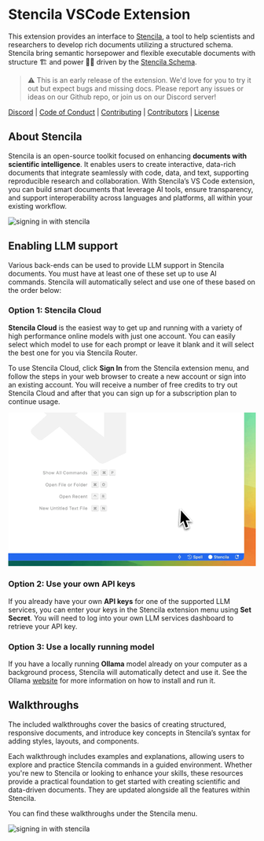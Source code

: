 # Stencila VSCode Extension

This extension provides an interface to [Stencila](https://stencila.io), a tool to help scientists and researchers to develop rich documents utilizing a structured schema. Stencila bring semantic horsepower and flexible executable documents with structure 🏗️ and power 💪🏼 driven by the [Stencila Schema](https://github.com/stencila/stencila/tree/main/schema).

> ⚠️ This is an early release of the extension. We'd love for you to try it out but expect bugs and missing docs.
> Please report any issues or ideas on our Github repo, or join us on our Discord server!

[Discord](https://discord.gg/GADr6Jv) | [Code of Conduct](https://github.com/stencila/stencila/blob/main/CODE_OF_CONDUCT.md) | [Contributing](https://github.com/stencila/stencila/blob/main/vscode/CONTRIBUTING.md) | [Contributors](https://github.com/stencila/stencila#-contributors) | [License](https://github.com/stencila/stencila/blob/main/vscode/LICENSE)

## About Stencila

Stencila is an open-source toolkit focused on enhancing **documents with scientific intelligence**. It enables users to create interactive, data-rich documents that integrate seamlessly with code, data, and text, supporting reproducible research and collaboration. With Stencila’s VS Code extension, you can build smart documents that leverage AI tools, ensure transparency, and support interoperability across languages and platforms, all within your existing workflow.


![signing in with stencila](./images/createDemo.gif)


## Enabling LLM support

Various back-ends can be used to provide LLM support in Stencila documents.  You must have at least one of these set up to use AI commands. Stencila will automatically select and use one of these based on the order below:

### Option 1: Stencila Cloud

**Stencila Cloud** is the easiest way to get up and running with a variety of high performance online models with just one account.  You can easily select which model to use for each prompt or leave it blank and it will select the best one for you via Stencila Router.

To use Stencila Cloud, click **Sign In** from the Stencila extension menu, and follow the steps in your web browser to create a new account or sign into an existing account.  You will receive a number of free credits to try out Stencila Cloud and after that you can sign up for a subscription plan to continue usage.

![signing in with stencila](./images/signInDemo.gif)

### Option 2: Use your own API keys

If you already have your own **API keys** for one of the supported LLM services, you can enter your keys in the Stencila extension menu using **Set Secret**.  You will need to log into your own LLM services dashboard to retrieve your API key.

### Option 3: Use a locally running model

If you have a locally running **Ollama** model already on your computer as a background process, Stencila will automatically detect and use it.  See the Ollama [website](https://ollama.com/) for more information on how to install and run it.

## Walkthroughs

The included walkthroughs cover the basics of creating structured, responsive documents, and introduce key concepts in Stencila’s syntax for adding styles, layouts, and components.

Each walkthrough includes examples and explanations, allowing users to explore and practice Stencila commands in a guided environment. Whether you're new to Stencila or looking to enhance your skills, these resources provide a practical foundation to get started with creating scientific and data-driven documents. They are updated alongside all the features within Stencila.

You can find these walkthroughs under the Stencila menu.

![signing in with stencila](./images/walkThroughDemo.gif)


